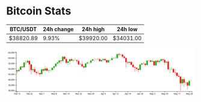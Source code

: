 # Bitcoin Stats

BTC/USDT|24h change|24h high|24h low|
|---|---|---|---|
|$38820.89|9.93%|$39920.00|$34031.00|

<img src="./chart.svg">
